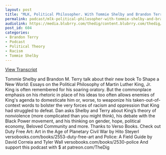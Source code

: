 ```yaml
---
layout: post
title: "MLK, Political Philosopher. With Tommie Shelby and Brandon Terry."
permalink: podcast/mlk-political-philosopher-with-tommie-shelby-and-brandon-terry
audiolink: https://media.blubrry.com/thedig/content.blubrry.com/thedig/The_Dig_-_EP_96_-_ShelbyTerry.mp3
post_id: 604
categories: 
- Brandon Terry
- Podcast
- Political Theory
- Racism
- Tommie Shelby
---
```


[View Transcript](https://www.jacobinmag.com/2018/04/martin-luther-king-rhetoric-political-philosophy)




Tommie Shelby and Brandon M. Terry talk about their new book To Shape a New World: Essays on the Political Philosophy of Martin Luther King, Jr. King is often remembered for his soaring oratory. But the commonplace emphasis on his rhetoric in place of his ideas too often allows enemies of King's agenda to domesticate him or, worse, to weaponize his taken-out-of-context words to bolster the very forces of racism and oppression that King had struggled to defeat. Dan asks Shelby and Terry about King’s theory of nonviolence (more complicated than you might think), his debate with the Black Power movement, and his thinking on gender, hope, political economy, Beloved Community and more. Thanks to Verso Books. Check out Duty Free Art: Art in the Age of Planetary Civil War by Hito Steyerl versobooks.com/books/2553-duty-free-art and Police: A Field Guide by David Correia and Tyler Wall versobooks.com/books/2530-police And support this podcast with $ at patreon.com/TheDig



 
